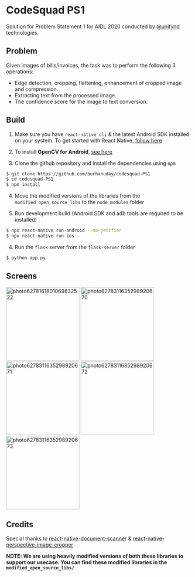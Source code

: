 # CodeSquad PS1
Solution for Problem Statement 1 for AIDL 2020 conducted by [@unifynd](https://github.com/unifynd) technologies.

## Problem
Given images of bills/invoices, the task was to perform the following 3 operations:
  * Edge detection, cropping, flattening, enhancement of cropped image and compression.
  * Extracting text from the processed image.
  * The confidence score for the image to text conversion.

## Build

1. Make sure you have `react-native cli` & the latest Android SDK installed on your system. To get started with React Native, [follow here](https://reactnative.dev/docs/getting-started)

2. To install **OpenCV for Android**, [see here](https://github.com/davidmigloz/go-bees/wiki/Setup-OpenCV-3.1.0-in-Android-Studio-2.2)

3. Clone the github repository and install the dependencies using `npm`
```bash
$ git clone https://github.com/burhanuday/codesquad-PS1
$ cd codesquad-PS1
$ npm install
```
4. Move the modified versions of the libraries from the `modified_open_source_libs` to the `node_modules` folder

5. Run development build (Android SDK and adb tools are required to be installed)
```bash
$ npx react-native run-android --no-jetifier
$ npx react-native run-ios
```

4. Run the `flask` server from the `flask-server` folder
```bash
$ python app.py
```

## Screens
<a href="https://imgbb.com/"><img width="200" src="https://i.ibb.co/Bft09zp/photo6278161801069832522.jpg" alt="photo6278161801069832522" border="0" /></a> <a href="https://imgbb.com/"><img src="https://i.ibb.co/M8GGbP7/photo6278311635298920670.jpg" width="200" alt="photo6278311635298920670" border="0" /></a> <a href="https://imgbb.com/"><img width="200" src="https://i.ibb.co/w0mvNRr/photo6278311635298920671.jpg" alt="photo6278311635298920671" border="0" /></a> <a href="https://imgbb.com/"><img src="https://i.ibb.co/vj4PH8m/photo6278311635298920672.jpg" width="200" alt="photo6278311635298920672" border="0" /></a> <a href="https://imgbb.com/"><img width="200" src="https://i.ibb.co/ph8dvfT/photo6278311635298920673.jpg" alt="photo6278311635298920673" border="0" /></a>

## Credits
Special thanks to [react-native-document-scanner](https://github.com/Woonivers/react-native-document-scanner#readme) & [react-native-perspective-image-cropper](https://github.com/Michaelvilleneuve/react-native-perspective-image-cropper)

**NOTE: We are using heavily modified versions of both these libraries to support our usecase. You can find these modified libraries in the `modified_open_source_libs/`**
